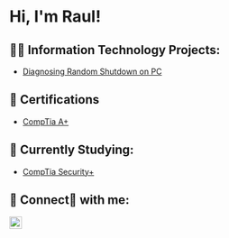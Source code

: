 <h1>Hi, I'm Raul! </h1>

<h2>👨‍💻 Information Technology Projects:</h2>


  - [Diagnosing Random Shutdown on PC](https://github.com/RGL236/Diagnosing-PC-random-shutdown/tree/main/)

<h2>📄 Certifications </h2>

- [CompTia A+](https://www.)

<h2>📘 Currently Studying:</h2>


  - [CompTia Security+ ](https:///)


<h2> 🤳 Connect📘 with me:</h2>


[<img align="left" alt="JoshMadakor | LinkedIn" width="22px" src="https://cdn.jsdelivr.net/npm/simple-icons@v3/icons/linkedin.svg" />][linkedin]



[linkedin]: https://linkedin.com/in/raul-gonzalez-17810223b

<!--
**joshmadakor1/joshmadakor1** is a ✨ _special_ ✨ repository because its `README.md` (this file) appears on your GitHub profile.

Here are some ideas to get you started:

- 🔭 I’m currently working on ...
- 🌱 I’m currently learning ...
- 👯 I’m looking to collaborate on ...
- 🤔 I’m looking for help with ...
- 💬 Ask me about ...
- 📫 How to reach me: ...
- 😄 Pronouns: ...
- ⚡ Fun fact: ...
-->
